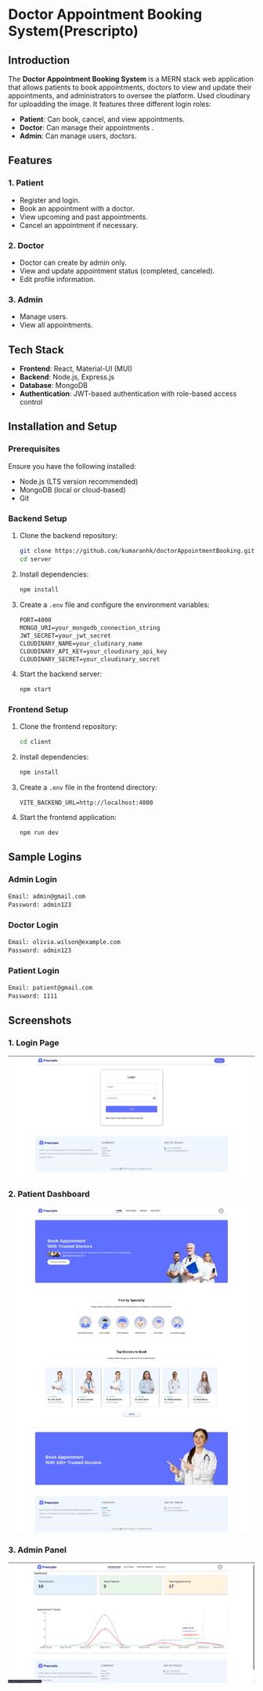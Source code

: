 # Doctor Appointment Booking System(Prescripto)

## Introduction
The **Doctor Appointment Booking System** is a MERN stack web application that allows patients to book appointments, doctors to view and update their appointments, and administrators to oversee the platform. Used cloudinary for uploadding the image. It features three different login roles:
- **Patient**: Can book, cancel, and view appointments.
- **Doctor**: Can manage their appointments .
- **Admin**: Can manage users, doctors.

## Features
### 1. Patient
- Register and login.
- Book an appointment with a doctor.
- View upcoming and past appointments.
- Cancel an appointment if necessary.

### 2. Doctor
- Doctor can create by admin only.
- View and update appointment status (completed, canceled).
- Edit profile information.

### 3. Admin
- Manage users.
- View all appointments.

## Tech Stack
- **Frontend**: React, Material-UI (MUI)
- **Backend**: Node.js, Express.js
- **Database**: MongoDB
- **Authentication**: JWT-based authentication with role-based access control

## Installation and Setup
### Prerequisites
Ensure you have the following installed:
- Node.js (LTS version recommended)
- MongoDB (local or cloud-based)
- Git

### Backend Setup
1. Clone the backend repository:
   ```sh
   git clone https://github.com/kumaranhk/doctorAppointmentBooking.git
   cd server
   ```
2. Install dependencies:
   ```sh
   npm install
   ```
3. Create a `.env` file and configure the environment variables:
   ```env
   PORT=4000
   MONGO_URI=your_mongodb_connection_string
   JWT_SECRET=your_jwt_secret
   CLOUDINARY_NAME=your_cludinary_name
   CLOUDINARY_API_KEY=your_cloudinary_api_key
   CLOUDINARY_SECRET=your_cloudinary_secret
   ```
4. Start the backend server:
   ```sh
   npm start
   ```

### Frontend Setup
1. Clone the frontend repository:
   ```sh
   cd client
   ```
2. Install dependencies:
   ```sh
   npm install
   ```
3. Create a `.env` file in the frontend directory:
   ```env
   VITE_BACKEND_URL=http://localhost:4000
   ```
4. Start the frontend application:
   ```sh
   npm run dev
   ```

## Sample Logins
### Admin Login
```sh
Email: admin@gmail.com
Password: admin123
```

### Doctor Login
```sh
Email: olivia.wilson@example.com
Password: admin123
```

### Patient Login
```sh
Email: patient@gmail.com
Password: 1111
```

## Screenshots
### 1. Login Page
![Login Page](screenshots/loginPage.png)

### 2. Patient Dashboard
![Patient Dashboard](screenshots/homePage.png)

### 3. Admin Panel
![Admin Panel](screenshots/adminDashboard.png)

